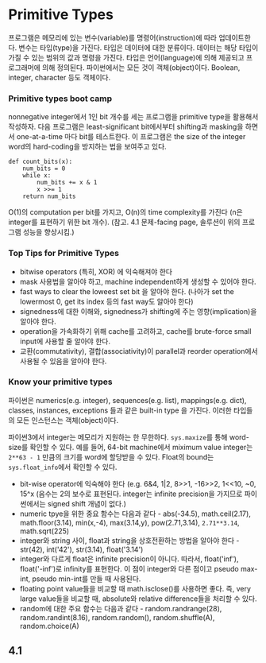# Primitive Types

프로그램은 메모리에 있는 변수(variable)를 명령어(instruction)에 따라 업데이트한다. 변수는 타입(type)을 가진다. 타입은 데이터에 대한 분류이다. 데이터는 해당 타입이 가질 수 있는 범위의 값과 명령을 가진다. 타입은 언어(language)에 의해 제공되고 프로그래머에 의해 정의된다. 파이썬에서는 모든 것이 객체(object)이다. Boolean, integer, character 등도 객체이다.

### Primitive types boot camp

nonnegative integer에서 1인 bit 개수를 세는 프로그램을 primitive type을 활용해서 작성하자. 다음 프로그램은 least-significant bit에서부터 shifting과 masking을 하면서 one-at-a-time 마다 bit를 테스트한다. 이 프로그램은 the size of the integer word의 hard-coding을 방지하는 법을 보여주고 있다.

```
def count_bits(x):
    num_bits = 0
    while x:
        num_bits += x & 1
        x >>= 1
    return num_bits
```

O(1)의 computation per bit를 가지고, O(n)의 time complexity를 가진다 (n은 integer를 표현하기 위한 bit 개수). (참고. 4.1 문제-facing page, 솔루션이 위의 프로그램 성능을 향상시킴.)

### Top Tips for Primitive Types

* bitwise operators (특히, XOR) 에 익숙해져야 한다
* mask 사용법을 알아야 하고, machine independent하게 생성할 수 있어야 한다.
* fast ways to clear the loweest set bit 을 알아야 한다. (나아가 set the lowermost 0, get its index 등의 fast way도 알아야 한다)
* signedness에 대한 이해와, signedness가 shifting에 주는 영향(implication)을 알아야 한다.
* operation을 가속화하기 위해 cache를 고려하고, cache를 brute-force small input에 사용할 줄 알아야 한다.
* 교환(commutativity), 결합(associativity)이 parallel과 reorder operation에서 사용될 수 있음을 알아야 한다.

### Know your primitive types

파이썬은 numerics(e.g. integer), sequences(e.g. list), mappings(e.g. dict), classes, instances, exceptions 들과 같은  built-in type 을 가진다. 이러한 타입들의 모든 인스턴스는 객체(object)이다. 

파이썬3에서 integer는 메모리가 지원하는 한 무한하다. `sys.maxize`를 통해 word-size를 확인할 수 있다. 예를 들어, 64-bit machine에서 miximum value integer는 `2**63 - 1` 만큼의 크기를 word에 할당받을 수 있다. Float의 bound는 `sys.float_info`에서 확인할 수 있다.

* bit-wise operator에 익숙해야 한다 (e.g. 6&4, 1|2, 8>>1, -16>>2, 1<<10, ~0, 15^x (음수는 2의 보수로 표현된다. integer는 infinite precision을 가지므로 파이썬에서는 signed shift 개념이 없다.)
* numeric tpye을 위한 중요 함수는 다음과 같다 - abs(-34.5), math.ceil(2.17), math.floor(3.14), min(x,-4), max(3.14,y), pow(2.71,3.14), `2.71**3.14`, math.sqrt(225)
* integer와 string 사이, float과 string을 상호전환하는 방법을 알아야 한다 - str(42), int('42'), str(3.14), float('3.14')
* integer와 다르게 float은 infinite precision이 아니다. 따라서, float('inf'), float('-inf')로 infinity를 표현한다. 이 점이 integer와 다른 점이고 pseudo max-int, pseudo min-int를 만들 때 사용된다. 
* floating point value들을 비교할 때 math.isclose()를 사용하면 좋다. 즉, very large value들을 비교할 때, absolute와 relative difference들을 처리할 수 있다.
* random에 대한 주요 함수는 다음과 같다 - random.randrange(28), random.randint(8.16), random.random(), random.shuffle(A), random.choice(A)

## 4.1






